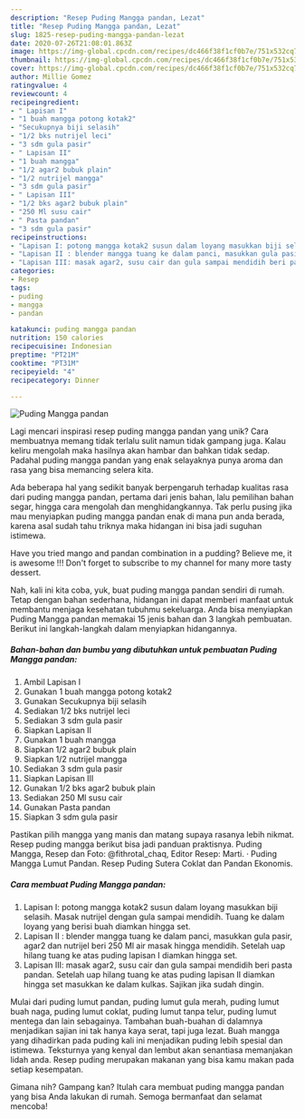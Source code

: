 ```yaml
---
description: "Resep Puding Mangga pandan, Lezat"
title: "Resep Puding Mangga pandan, Lezat"
slug: 1825-resep-puding-mangga-pandan-lezat
date: 2020-07-26T21:08:01.863Z
image: https://img-global.cpcdn.com/recipes/dc466f38f1cf0b7e/751x532cq70/puding-mangga-pandan-foto-resep-utama.jpg
thumbnail: https://img-global.cpcdn.com/recipes/dc466f38f1cf0b7e/751x532cq70/puding-mangga-pandan-foto-resep-utama.jpg
cover: https://img-global.cpcdn.com/recipes/dc466f38f1cf0b7e/751x532cq70/puding-mangga-pandan-foto-resep-utama.jpg
author: Millie Gomez
ratingvalue: 4
reviewcount: 4
recipeingredient:
- " Lapisan I"
- "1 buah mangga potong kotak2"
- "Secukupnya biji selasih"
- "1/2 bks nutrijel leci"
- "3 sdm gula pasir"
- " Lapisan II"
- "1 buah mangga"
- "1/2 agar2 bubuk plain"
- "1/2 nutrijel mangga"
- "3 sdm gula pasir"
- " Lapisan III"
- "1/2 bks agar2 bubuk plain"
- "250 Ml susu cair"
- " Pasta pandan"
- "3 sdm gula pasir"
recipeinstructions:
- "Lapisan I: potong mangga kotak2 susun dalam loyang masukkan biji selasih. Masak nutrijel dengan gula sampai mendidih. Tuang ke dalam loyang yang berisi buah diamkan hingga set."
- "Lapisan II : blender mangga tuang ke dalam panci, masukkan gula pasir, agar2 dan nutrijel beri 250 Ml air masak hingga mendidih. Setelah uap hilang tuang ke atas puding lapisan I diamkan hingga set."
- "Lapisan III: masak agar2, susu cair dan gula sampai mendidih beri pasta pandan. Setelah uap hilang tuang ke atas puding lapisan II diamkan hingga set masukkan ke dalam kulkas. Sajikan jika sudah dingin."
categories:
- Resep
tags:
- puding
- mangga
- pandan

katakunci: puding mangga pandan 
nutrition: 150 calories
recipecuisine: Indonesian
preptime: "PT21M"
cooktime: "PT31M"
recipeyield: "4"
recipecategory: Dinner

---
```



![Puding Mangga pandan](https://img-global.cpcdn.com/recipes/dc466f38f1cf0b7e/751x532cq70/puding-mangga-pandan-foto-resep-utama.jpg)

Lagi mencari inspirasi resep puding mangga pandan yang unik? Cara membuatnya memang tidak terlalu sulit namun tidak gampang juga. Kalau keliru mengolah maka hasilnya akan hambar dan bahkan tidak sedap. Padahal puding mangga pandan yang enak selayaknya punya aroma dan rasa yang bisa memancing selera kita.

Ada beberapa hal yang sedikit banyak berpengaruh terhadap kualitas rasa dari puding mangga pandan, pertama dari jenis bahan, lalu pemilihan bahan segar, hingga cara mengolah dan menghidangkannya. Tak perlu pusing jika mau menyiapkan puding mangga pandan enak di mana pun anda berada, karena asal sudah tahu triknya maka hidangan ini bisa jadi suguhan istimewa.

Have you tried mango and pandan combination in a pudding? Believe me, it is awesome !!! Don&#39;t forget to subscribe to my channel for many more tasty dessert.


Nah, kali ini kita coba, yuk, buat puding mangga pandan sendiri di rumah. Tetap dengan bahan sederhana, hidangan ini dapat memberi manfaat untuk membantu menjaga kesehatan tubuhmu sekeluarga. Anda bisa menyiapkan Puding Mangga pandan memakai 15 jenis bahan dan 3 langkah pembuatan. Berikut ini langkah-langkah dalam menyiapkan hidangannya.

<!--inarticleads1-->

##### Bahan-bahan dan bumbu yang dibutuhkan untuk pembuatan Puding Mangga pandan:

1. Ambil  Lapisan I
1. Gunakan 1 buah mangga potong kotak2
1. Gunakan Secukupnya biji selasih
1. Sediakan 1/2 bks nutrijel leci
1. Sediakan 3 sdm gula pasir
1. Siapkan  Lapisan II
1. Gunakan 1 buah mangga
1. Siapkan 1/2 agar2 bubuk plain
1. Siapkan 1/2 nutrijel mangga
1. Sediakan 3 sdm gula pasir
1. Siapkan  Lapisan III
1. Gunakan 1/2 bks agar2 bubuk plain
1. Sediakan 250 Ml susu cair
1. Gunakan  Pasta pandan
1. Siapkan 3 sdm gula pasir


Pastikan pilih mangga yang manis dan matang supaya rasanya lebih nikmat. Resep puding mangga berikut bisa jadi panduan praktisnya. Puding Mangga, Resep dan Foto: @fithrotal_chaq, Editor Resep: Marti. · Puding Mangga Lumut Pandan. Resep Puding Sutera Coklat dan Pandan Ekonomis. 

<!--inarticleads2-->

##### Cara membuat Puding Mangga pandan:

1. Lapisan I: potong mangga kotak2 susun dalam loyang masukkan biji selasih. Masak nutrijel dengan gula sampai mendidih. Tuang ke dalam loyang yang berisi buah diamkan hingga set.
1. Lapisan II : blender mangga tuang ke dalam panci, masukkan gula pasir, agar2 dan nutrijel beri 250 Ml air masak hingga mendidih. Setelah uap hilang tuang ke atas puding lapisan I diamkan hingga set.
1. Lapisan III: masak agar2, susu cair dan gula sampai mendidih beri pasta pandan. Setelah uap hilang tuang ke atas puding lapisan II diamkan hingga set masukkan ke dalam kulkas. Sajikan jika sudah dingin.


Mulai dari puding lumut pandan, puding lumut gula merah, puding lumut buah naga, puding lumut coklat, puding lumut tanpa telur, puding lumut mentega dan lain sebagainya. Tambahan buah-buahan di dalamnya menjadikan sajian ini tak hanya kaya serat, tapi juga lezat. Buah mangga yang dihadirkan pada puding kali ini menjadikan puding lebih spesial dan istimewa. Teksturnya yang kenyal dan lembut akan senantiasa memanjakan lidah anda. Resep puding merupakan makanan yang bisa kamu makan pada setiap kesempatan. 

Gimana nih? Gampang kan? Itulah cara membuat puding mangga pandan yang bisa Anda lakukan di rumah. Semoga bermanfaat dan selamat mencoba!
